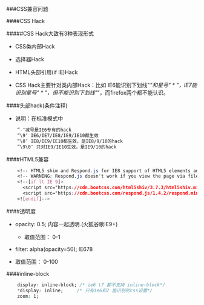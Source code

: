 ###CSS兼容问题

####CSS Hack


#####CSS Hack大致有3种表现形式

* CSS类内部Hack
    
* 选择器Hack
    
* HTML头部引用(if IE)Hack
    
* CSS Hack主要针对类内部Hack：比如 IE6能识别下划线"_"和星号" * "，IE7能识别星号" * "，但不能识别下划线"_"，而firefox两个都不能认识。    

####头部hack(条件注释)


* 说明：在标准模式中

```css
    “-″减号是IE6专有的hack
    “\9″ IE6/IE7/IE8/IE9/IE10都生效
    “\0″ IE8/IE9/IE10都生效，是IE8/9/10的hack
    “\9\0″ 只对IE9/IE10生效，是IE9/10的hack
```
    
####HTML5兼容

```css
    <!-- HTML5 shim and Respond.js for IE8 support of HTML5 elements and media queries -->
    <!-- WARNING: Respond.js doesn't work if you view the page via file:// -->
    <!--[if lt IE 9]>
      <script src="https://cdn.bootcss.com/html5shiv/3.7.3/html5shiv.min.js"></script>
      <script src="https://cdn.bootcss.com/respond.js/1.4.2/respond.min.js"></script> 
    <![endif]-->
```

####透明度

 * opacity: 0.5;  内容一起透明.(火狐谷歌IE9+)
  
   * 取值范围：  0-1
   
   
 * filter: alpha(opacity=50);     IE678
 
  * 取值范围：  0-100

####inline-block

```css
    display: inline-block; /* ie6 \7 都不支持 inline-block*/
    *display: inline;     /* 只有ie6和7 能识别的css设置*/
    zoom: 1;
```

